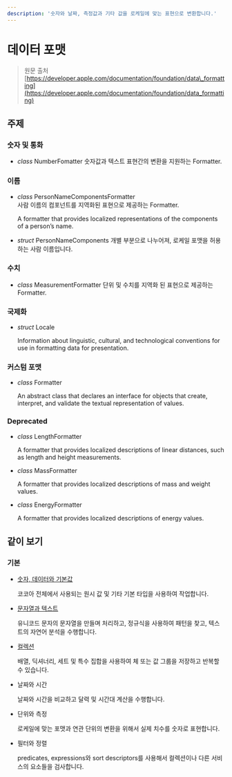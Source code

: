 ```yaml
---
description: '숫자와 날짜, 측정값과 기타 값을 로케일에 맞는 표현으로 변환합니다.'
---
```


# 데이터 포맷

> 원문 출처  
> [https://developer.apple.com/documentation/foundation/data\_formatting](https://developer.apple.com/documentation/foundation/data_formatting)

## 주제

### 숫자 및 통화

* _class_ NumberFomatter 숫자값과 텍스트 표현간의 변환을 지원하는 Formatter.

### 이름

* _class_ PersonNameComponentsFormatter  
  사람 이름의 컴포넌트를 지역화된 표현으로 제공하는 Formatter.

  A formatter that provides localized representations of the components of a person’s name.

* _struct_ PersonNameComponents 개별 부분으로 나누어져, 로케일 포맷을 허용하는 사람 이름입니다.

### 수치

* _class_ MeasurementFormatter 단위 및 수치를 지역화 된 표현으로 제공하는 Formatter.

### 국제화

* _struct_ Locale

  Information about linguistic, cultural, and technological conventions for use in formatting data for presentation.

### 커스텀 포맷

* _class_ Formatter

  An abstract class that declares an interface for objects that create, interpret, and validate the textual representation of values.

### Deprecated

* _class_ LengthFormatter

  A formatter that provides localized descriptions of linear distances, such as length and height measurements.

* _class_ MassFormatter

  A formatter that provides localized descriptions of mass and weight values.

* _class_ EnergyFormatter

  A formatter that provides localized descriptions of energy values.

## 같이 보기

### 기본 <a id="fundamentals"></a>

* [숫자, 데이터와 기본값](numbers-data-and-basic-value.md)

  코코아 전체에서 사용되는 원시 값 및 기타 기본 타입을 사용하여 작업합니다.

* [문자열과 텍스트](strings-and-text.md)

  유니코드 문자의 문자열을 만들며 처리하고, 정규식을 사용하여 패턴을 찾고, 텍스트의 자연어 분석을 수행합니다.

* [컬렉션](collections.md)

  배열, 딕셔너리, 세트 및 특수 집합을 사용하여 체 또는 값 그룹을 저장하고 반복할 수 있습니다.

* 날짜와 시간

  날짜와 시간을 비교하고 달력 및 시간대 계산을 수행합니다.

* 단위와 측정

  로케일에 맞는 포맷과 연관 단위의 변환을 위해서 실제 치수를 숫자로 표현합니다.

* 필터와 정렬

  predicates, expressions와 sort descriptors를 사용해서 컬렉션이나 다른 서비스의 요소들을 검사합니다.

